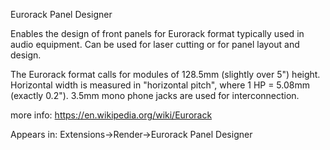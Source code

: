 Eurorack Panel Designer

Enables the design of front panels for Eurorack format typically used in audio equipment.
Can be used for laser cutting or for panel layout and design.

The Eurorack format calls for modules of 128.5mm (slightly over 5") height.
Horizontal width is measured in "horizontal pitch", where 1 HP = 5.08mm (exactly 0.2").
3.5mm mono phone jacks are used for interconnection.

more info: https://en.wikipedia.org/wiki/Eurorack

Appears in:
Extensions->Render->Eurorack Panel Designer


